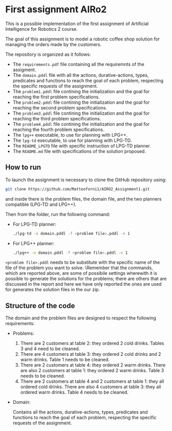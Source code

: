 First assignment AIRo2
================================

This is a possible implementation of the first assignment of Artificial Intelligence for Robotics 2 course. 

The goal of this assignment is to model a robotic coffee shop solution for managing the orders made by the customers.

The repository is organized as it follows:
* The `requirements.pdf` file containing all the requiremnts of the assigment.
* The `domain.pddl` file with all the actions, durative-actions, types, predicates and functions to reach the goal of each problem, respecting the specific requests of the assignment.
* The `problem1.pddl` file contining the initialization and the goal for reaching the first problem specifications.
* The `problem2.pddl` file contining the initialization and the goal for reaching the second problem specifications.
* The `problem3.pddl` file contining the initialization and the goal for reaching the third problem specifications.
* The `problem4.pddl` file contining the initialization and the goal for reaching the fourth problem specifications.
* The `lpg++` executable, to use for planning with LPG++.
* The `lpg-td` executable, to use for planning with LPG-TD.
* The `README_LPGTD` file with specific instruction of LPG-TD planner.
* The `README.md` file with specifications of the solution proposed.

How to run
----------------------

To launch the assignment is necessary to clone the GitHub repository using:

```bash
git clone https://github.com/Matteoforni1/AIRO2_Assignment1.git
```

and inside there is the problem files, the domain file, and the two planners compatible (LPG-TD and LPG++).

Then from the folder, run the following command:

* For LPG-TD planner:
    ```bash
    ./lpg-td -o domain.pddl -f <problem file>.pddl -n 1
    ```

* For LPG++ planner:
    ```bash
    ./lpg++ -o domain.pddl -f <problem file>.pddl -n 1
    ```

`<problem file>.pddl` needs to be substitute with the specific name of the file of the problem you want to solve. \Remember that the commands, which are reported above, are some of possibile settings wherewith it is possible to generate the solutions for the problems; there are others that are discussed in the report and here we have only reported the ones are used for generates the solution files in the our zip.

Structure of the code
----------------------

The domain and the problem files are designed to respect the following requirements:

* Problems:
    1. There are 2 customers at table 2: they ordered 2 cold drinks. Tables 3 and 4 need to be cleaned. 
    2. There are 4 customers at table 3: they ordered 2 cold drinks and 2 warm drinks. Table 1 needs to be cleaned.
    3. There are 2 customers at table 4: they ordered 2 warm drinks. There are also 2 customers at table 1: they ordered 2 warm drinks. Table 3 needs to be cleaned.
    4. There are 2 customers at table 4 and 2 customers at table 1: they all ordered cold drinks. There are also 4 customers at table 3: they all ordered warm drinks. Table 4 needs to be cleaned.
* Domain:

    Contains all the actions, durative-actions, types, predicates and functions to reach the goal of each problem, respecting the specific requests of the assignment.

